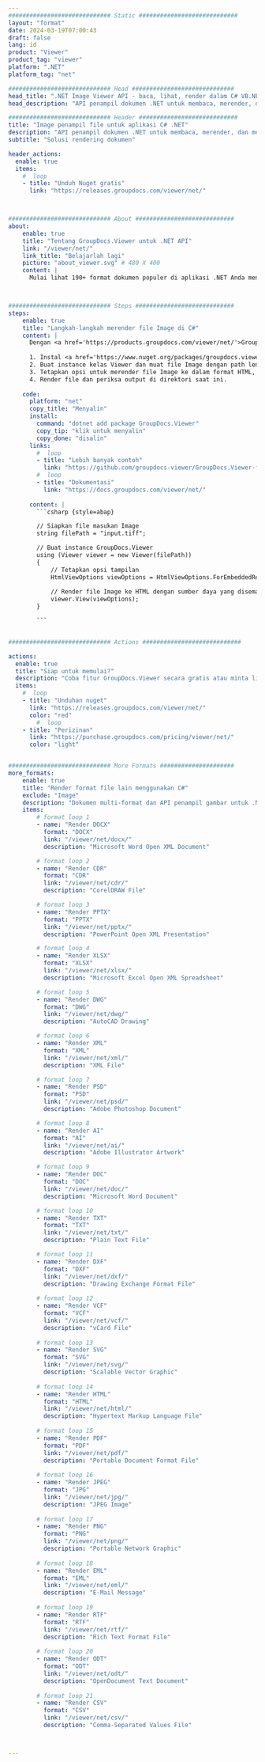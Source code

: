 ```yaml
---
############################# Static ############################
layout: "format"
date: 2024-03-19T07:00:43
draft: false
lang: id
product: "Viewer"
product_tag: "viewer"
platform: ".NET"
platform_tag: "net"

############################# Head #############################
head_title: ".NET Image Viewer API - baca, lihat, render dalam C# VB.NET"
head_description: "API penampil dokumen .NET untuk membaca, merender, dan menampilkan Image di semua jenis aplikasi C#, ASP.NET, VB.NET & .NET Core."

############################# Header ############################
title: "Image penampil file untuk aplikasi C# .NET" 
description: "API penampil dokumen .NET untuk membaca, merender, dan menampilkan file Image dalam semua jenis aplikasi C#, ASP.NET, VB.NET & .NET Core. Lihat file yang dirender dengan format & tata letak sebenarnya dalam HTML5, PDF, atau sebagai gambar menggunakan beberapa baris kode." 
subtitle: "Solusi rendering dokumen" 

header_actions:
  enable: true
  items:
    #  loop
    - title: "Unduh Nuget gratis"
      link: "https://releases.groupdocs.com/viewer/net/"



############################# About ############################
about:
    enable: true
    title: "Tentang GroupDocs.Viewer untuk .NET API"
    link: "/viewer/net/"
    link_title: "Belajarlah lagi"
    picture: "about_viewer.svg" # 480 X 400
    content: |
      Mulai lihat 190+ format dokumen populer di aplikasi .NET Anda menggunakan GroupDocs.Viewer untuk .NET API dengan menambahkan beberapa baris kode. Pengembang dapat dengan mudah menampilkan PDF, Pemrosesan Kata, Excel Spreadsheet, Presentasi, Visio, Project, Outlook dan banyak format dokumen populer lainnya dalam mode HTML5, gambar atau PDF. Render dokumen cepat, identik dengan file sumber asli, dan tidak memerlukan instalasi perangkat lunak tambahan atau perpustakaan eksternal lainnya.



############################# Steps ############################
steps:
    enable: true
    title: "Langkah-langkah merender file Image di C#" 
    content: |
      Dengan <a href='https://products.groupdocs.com/viewer/net/'>GroupDocs.Viewer</a> Anda dapat merender Image ke HTML, JPEG, PNG, atau PDF dalam beberapa langkah.
      
      1. Instal <a href='https://www.nuget.org/packages/groupdocs.viewer'>GroupDocs.Viewer untuk .NET</a> menggunakan pengelola paket favorit Anda. 
      2. Buat instance kelas Viewer dan muat file Image dengan path lengkap.  
      3. Tetapkan opsi untuk merender file Image ke dalam format HTML, PNG, JPEG, atau PDF. 
      4. Render file dan periksa output di direktori saat ini. 
   
    code:
      platform: "net"
      copy_title: "Menyalin"
      install:
        command: "dotnet add package GroupDocs.Viewer"
        copy_tip: "klik untuk menyalin"
        copy_done: "disalin"
      links:
        #  loop
        - title: "Lebih banyak contoh"
          link: "https://github.com/groupdocs-viewer/GroupDocs.Viewer-for-.NET"
        #  loop
        - title: "Dokumentasi"
          link: "https://docs.groupdocs.com/viewer/net/"
          
      content: |
        ```csharp {style=abap}

        // Siapkan file masukan Image
        string filePath = "input.tiff";

        // Buat instance GroupDocs.Viewer
        using (Viewer viewer = new Viewer(filePath))
        {
            // Tetapkan opsi tampilan
            HtmlViewOptions viewOptions = HtmlViewOptions.ForEmbeddedResources();
                
            // Render file Image ke HTML dengan sumber daya yang disematkan
            viewer.View(viewOptions);
        }

        ```            


############################# Actions ############################

actions:
  enable: true
  title: "Siap untuk memulai?"
  description: "Coba fitur GroupDocs.Viewer secara gratis atau minta lisensi"
  items:
    #  loop
    - title: "Unduhan nuget"
      link: "https://releases.groupdocs.com/viewer/net/"
      color: "red"
        #  loop
    - title: "Perizinan"
      link: "https://purchase.groupdocs.com/pricing/viewer/net/"
      color: "light"


############################# More Formats #####################
more_formats:
    enable: true
    title: "Render format file lain menggunakan C#"
    exclude: "Image"
    description: "Dokumen multi-format dan API penampil gambar untuk .NET. Lihat beberapa format file populer di bawah ini tanpa pemirsa eksternal."
    items: 
        # format loop 1
        - name: "Render DOCX"
          format: "DOCX"
          link: "/viewer/net/docx/"
          description: "Microsoft Word Open XML Document" 

        # format loop 2
        - name: "Render CDR" 
          format: "CDR"
          link: "/viewer/net/cdr/"
          description: "CorelDRAW File" 

        # format loop 3
        - name: "Render PPTX"
          format: "PPTX"
          link: "/viewer/net/pptx/"
          description: "PowerPoint Open XML Presentation" 

        # format loop 4
        - name: "Render XLSX"
          format: "XLSX"
          link: "/viewer/net/xlsx/"
          description: "Microsoft Excel Open XML Spreadsheet" 

        # format loop 5
        - name: "Render DWG"
          format: "DWG"
          link: "/viewer/net/dwg/"
          description: "AutoCAD Drawing"

        # format loop 6
        - name: "Render XML"
          format: "XML"
          link: "/viewer/net/xml/"
          description: "XML File"

        # format loop 7
        - name: "Render PSD"
          format: "PSD"
          link: "/viewer/net/psd/"
          description: "Adobe Photoshop Document"

        # format loop 8
        - name: "Render AI"
          format: "AI"
          link: "/viewer/net/ai/"
          description: "Adobe Illustrator Artwork"

        # format loop 9
        - name: "Render DOC"
          format: "DOC"
          link: "/viewer/net/doc/"
          description: "Microsoft Word Document" 

        # format loop 10
        - name: "Render TXT" 
          format: "TXT"
          link: "/viewer/net/txt/"
          description: "Plain Text File" 

        # format loop 11
        - name: "Render DXF" 
          format: "DXF"
          link: "/viewer/net/dxf/"
          description: "Drawing Exchange Format File"  
          
        # format loop 12
        - name: "Render VCF"
          format: "VCF"
          link: "/viewer/net/vcf/"
          description: "vCard File"  
              
        # format loop 13
        - name: "Render SVG"
          format: "SVG"
          link: "/viewer/net/svg/"
          description: "Scalable Vector Graphic" 
          
        # format loop 14
        - name: "Render HTML"
          format: "HTML"
          link: "/viewer/net/html/"
          description: "Hypertext Markup Language File" 
          
        # format loop 15
        - name: "Render PDF"
          format: "PDF"
          link: "/viewer/net/pdf/"
          description: "Portable Document Format File"
          
        # format loop 16
        - name: "Render JPEG"
          format: "JPG"
          link: "/viewer/net/jpg/"
          description: "JPEG Image"
          
        # format loop 17
        - name: "Render PNG"
          format: "PNG"
          link: "/viewer/net/png/"
          description: "Portable Network Graphic" 
          
        # format loop 18
        - name: "Render EML"
          format: "EML"
          link: "/viewer/net/eml/"
          description: "E-Mail Message" 
          
        # format loop 19
        - name: "Render RTF"
          format: "RTF"
          link: "/viewer/net/rtf/"
          description: "Rich Text Format File" 
          
        # format loop 20
        - name: "Render ODT"
          format: "ODT"
          link: "/viewer/net/odt/"
          description: "OpenDocument Text Document" 
          
        # format loop 21
        - name: "Render CSV"
          format: "CSV"
          link: "/viewer/net/csv/"
          description: "Comma-Separated Values File" 



---
```

